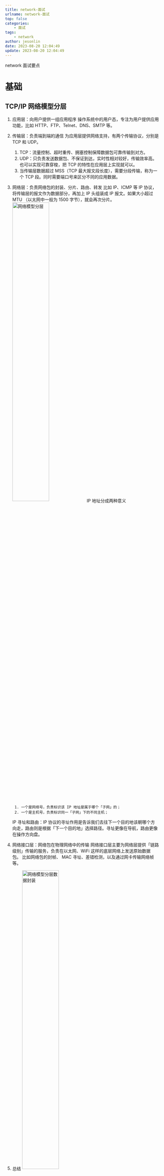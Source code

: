 ```yaml
---
title: network-面试
urlname: network-面试
top: false
categories:
    - 面试
tags:
    - network
author: jesonlin
date: 2023-08-20 12:04:49
update: 2023-08-20 12:04:49
---
```


network 面试要点

<!-- more -->
# 基础
## TCP/IP 网络模型分层
1. 应用层：向用户提供一组应用程序
    操作系统中的用户态，专注为用户提供应用功能，比如 HTTP、FTP、Telnet、DNS、SMTP 等。
2. 传输层：负责端到端的通信
    为应用层提供网络支持，有两个传输协议，分别是 TCP 和 UDP。
    1. TCP：流量控制、超时重传、拥塞控制保障数据包可靠传输到对方。
    2. UDP：只负责发送数据包、不保证到达，实时性相对较好，传输效率高。也可以实现可靠穿梭，把 TCP 的特性在应用层上实现就可以。
    3. 当传输层数据超过 MSS（TCP 最大报文段长度），需要分段传输，称为一个 TCP 段。同时需要端口号来区分不同的应用数据。
3. 网络层：负责网络包的封装、分片、路由、转发
    比如 IP、ICMP 等
    IP 协议，将传输层的报文作为数据部分，再加上 IP 头组装成 IP 报文。如果大小超过 MTU （以太网中一般为 1500 字节），就会再次分片。
    <img src="./网络模型分层.webp" width = "50%" height = "50%" alt="网络模型分层" align=center />
    IP 地址分成两种意义

        1. 一个是网络号，负责标识该 IP 地址是属于哪个「子网」的；
        2. 一个是主机号，负责标识同一「子网」下的不同主机；
    IP 寻址和路由：IP 协议的寻址作用是告诉我们去往下一个目的地该朝哪个方向走，路由则是根据「下一个目的地」选择路径。寻址更像在导航，路由更像在操作方向盘。
4. 网络接口层：网络包在物理网络中的传输
    网络接口层主要为网络层提供「链路级别」传输的服务，负责在以太网、WiFi 这样的底层网络上发送原始数据包。
    比如网络包的封帧、 MAC 寻址、差错检测，以及通过网卡传输网络帧等。
5. 总结
    <img src="./网络模型分层数据封装.webp" width = "50%" height = "50%" alt="网络模型分层数据封装" align=center />

网络接口层的传输单位是帧（frame），IP 层的传输单位是包（packet），TCP 层的传输单位是段（segment），HTTP 的传输单位则是消息或报文（message）。统称为数据包。

## 键入网址到网页显示过程
<img src="./http请求.webp" width = "50%" height = "50%" alt="http请求" align=center />

1. 解析 URL ，生成 HTTP 请求  
    1. 生成发送给 web 服务器的请求信息。  
    <img src="./URL解析.webp" width = "50%" height = "50%" alt="URL解析" align=center />
    2. http请求和响应  
    <img src="./http请求和响应.webp" width = "50%" height = "50%" alt="http请求和响应" align=center />

2. DNS 域名解析查询真实 IP 地址
    服务器域名对应的 IP 地址。
    DNS 保存了 web 服务器和 IP 之间的对应关系。
    1. 域名解析会通过缓存
        浏览器缓存 -> 操作系统缓存 -> hosts -> 本地 DNS 服务器
    2. 域名解析的工作流程
        客户端首先会发出一个 DNS 请求 -> 缓存 -> 本地 DNS 服务器 -> 根域名服务器 -> 顶级域名服务器 -> 权威域名服务器 -> ip

3. 指南好帮手 —— 协议栈
    通过 DNS 获取到 IP 后，就可以把 HTTP 的传输工作交给操作系统中的协议栈。
    <img src="./协议栈.webp" width = "50%" height = "50%" alt="协议栈" align=center />

    协议栈的上半部分有两块，分别是负责收发数据的 TCP 和 UDP 协议，这两个传输协议会接受应用层的委托执行收发数据的操作。
    协议栈的下面一半是用 IP 协议控制网络包收发操作。
    IP 下面的网卡驱动程序负责控制网卡硬件，而最下面的网卡则负责完成实际的收发操作，也就是对网线中的信号执行发送和接收操作。

4. 可靠传输 —— TCP
    1. 三次握手建立连接，保证双方都有发送和接收的能力
    <img src="./TCP三次握手.png" width = "50%" height = "50%" alt="TCP三次握手" align=center />

        1. 一开始，客户端和服务端都处于 CLOSED 状态。先是服务端主动监听某个端口，处于 LISTEN 状态。
        2. 然后客户端主动发起连接 SYN，之后处于 SYN-SENT 状态。
        3. 服务端收到发起的连接，返回 SYN，并且 ACK 客户端的 SYN，之后处于 SYN-RCVD 状态。
        4. 客户端收到服务端发送的 SYN 和 ACK 之后，发送对 SYN 确认的 ACK，之后处于 ESTABLISHED 状态，因为它一发一收成功了。
        5. 服务端收到 ACK 的 ACK 之后，处于 ESTABLISHED 状态，因为它也一发一收了。
    2. TCP 分割数据
        1. MSS：除去 IP 和 TCP 头部之后，一个网络包所能容纳的 TCP 数据的最大长度。传输层。
        2. MTU：一个网络包的最大长度，以太网中一般为 1500 字节。网路层。

5. 远程定位 —— IP
    <img src="./ip协议.webp" width = "50%" height = "50%" alt="ip协议" align=center />

    在 IP 协议里面需要有源地址 IP 和 目标地址 IP：

        源地址IP，即是客户端输出的 IP 地址；
        目标地址，即通过 DNS 域名解析得到的 Web 服务器 IP。

6. 两点传输 —— MAC
    MAC 头部是以太网使用的头部，它包含了接收方和发送方的 MAC 地址等信息。

    ARP（Address Resolution Protocol），即地址解析协议，是根据IP地址获取物理地址的一个TCP/IP协议。

    MAC 发送方和接收方如何确认?
        
        发送方的 MAC 地址获取就比较简单了，MAC 地址是在网卡生产时写入到 ROM 里的，只要将这个值读取出来写入到 MAC 头部就可以了。

        接收方的 MAC 地址就有点复杂了，ARP 协议会在以太网中以广播的形式，对以太网所有的设备喊出：“这个 IP 地址是谁的？请把你的 MAC 地址告诉我”。

    也就是说，在发包时：
        
        先查询 ARP 缓存，如果其中已经保存了对方的 MAC 地址，就不需要发送 ARP 查询，直接使用 ARP 缓存中的地址。
        而当 ARP 缓存中不存在对方 MAC 地址时，则发送 ARP 广播查询。

7. 出口 —— 网卡
    网络包只是存放在内存中的一串二进制数字信息，没有办法直接发送给对方。因此，我们需要将数字信息转换为电信号，才能在网线上传输，也就是说，这才是真正的数据发送过程。

    负责执行这一操作的是网卡，要控制网卡还需要靠网卡驱动程序。
    <img src="./数据包.webp" width = "50%" height = "50%" alt="数据包" align=center />

8. 送别者 —— 交换机
    交换机的设计是将网络包原样转发到目的地。交换机工作在 MAC 层，也称为二层网络设备。
    和网卡不同，交换机的端口不具有 MAC 地址。

9. 出境大门 —— 路由器
    网络包经过交换机之后，现在到达了路由器，并在此被转发到下一个路由器或目标设备。

    路由器和交换机是有区别的。
        
        因为路由器是基于 IP 设计的，俗称三层网络设备，路由器的各个端口都具有 MAC 地址和 IP 地址；
        而交换机是基于以太网设计的，俗称二层网络设备，交换机的端口不具有 MAC 地址。

    在网络包传输的过程中，源 IP 和目标 IP 始终是不会变的，一直变化的是 MAC 地址，因为需要 MAC 地址在以太网内进行两个设备之间的包传输。

10. 互相扒皮 —— 服务器 与 客户端
    数据包抵达服务器后，服务器会层层扒开数据包： MAC 头部 -> IP 头 -> TCP 头 -> 序列号（如果是就放入缓存中然后返回一个 ACK，如果不是就丢弃。）-> 端口号 -> 交给监听这个端口的应用程序进程 -> 将网页封装进响应报文 -> 层层协议嵌套 -> 网卡 -> 交换机 -> 路由器 -> 交换机 -> 网卡 -> 层层协议解析 -> 客户端应用进程 -> 渲染页面。

11. 总结
    应用程序数据（应用层）
    TCP 可靠传输（传输层）
    IP 路由和寻址（网络层）
    MAC 点对点传输（网络接口层）
    数电转换（网卡驱动程序控制网卡）
    交换机转发 （原样转发网络包）
    路由器（IP 路由转发）

## Linux系统如何收发网络包
1. 网络模型
    <img src="./OSI与TCP.webp" width = "50%" height = "50%" alt="OSI与TCP" align=center />

    当应用程序通过 Socket 接口发送数据包，数据包会被网络协议栈从上到下进行逐层处理后，才会被送到网卡队列中，随后由网卡将网络包发送出去。


# HTTP
## HTTP 是什么
HTTP 是超文本传输协议，是一个在计算机世界里专门在「两点」之间「传输」文字、图片、音频、视频等「超文本」数据的「约定和规范」。

## HTTP 常见的状态码
<img src="./五大类HTTP状态码.webp" width = "50%" height = "50%" alt="五大类HTTP状态码" align=center />

## GET 和 POST 有什么区别？
1. GET 请求的参数位置一般是写在 URL 中，URL 规定只能支持 ASCII，所以 GET 请求的参数只允许 ASCII 字符 ，而且浏览器会对 URL 的长度有限制（HTTP协议本身对 URL长度并没有做任何规定）。
2. POST 请求携带数据的位置一般是写在报文 body 中，body 中的数据可以是任意格式的数据，只要客户端与服务端协商好即可，而且浏览器不会对 body 大小做限制。

## GET 和 POST 方法都是安全和幂等的吗？
1. 安全：指请求方法不会「破坏」服务器上的资源。
2. 幂等：意思是多次执行相同的操作，结果都是「相同」的。

如果从 RFC 规范定义的语义来看：

    GET 方法就是安全且幂等的。
    POST 方法不安全不幂等，因为是「新增或提交数据」的操作，会修改服务器上的资源，所以是不安全的，且多次提交数据就会创建多个资源，所以不是幂等的。浏览器一般不会缓存 POST 请求，也不能把 POST 请求保存为书签。

GET 请求可以带 body 吗？
    理论上，任何请求都可以带 body 的。 任何请求的 URL 中也可以有参数的。

## HTTP 缓存技术
HTTP 缓存有两种实现方式，分别是强制缓存和协商缓存。

什么是强制缓存？
    1. 强缓存指的是只要浏览器判断缓存没有过期，则直接使用浏览器的本地缓存，决定是否使用缓存的主动性在于浏览器这边
    2. 强缓存是利用下面这两个 HTTP 响应头部（Response Header）字段实现的，它们都用来表示资源在客户端缓存的有效期：
        Cache-Control， 是一个相对时间；(优先级高)
        Expires，是一个绝对时间；
    3. 具体的实现流程如下：

        1. 当浏览器第一次请求访问服务器资源时，服务器会在返回这个资源的同时，在 Response 头部加上 Cache-Control，Cache-Control 中设置了过期时间大小；
        2. 浏览器再次请求访问服务器中的该资源时，会先通过请求资源的时间与 Cache-Control 中设置的过期时间大小，来计算出该资源是否过期，如果没有，则使用该缓存，否则重新请求服务器；
        3. 服务器再次收到请求后，会再次更新 Response 头部的 Cache-Control。

什么是协商缓存？
    协商缓存就是与服务端协商之后，通过协商结果来判断是否使用本地缓存。
    协商缓存可以基于两种头部来实现。
        
        1. 第一种（基于时间，可被篡改，不可靠）：请求头部中的 If-Modified-Since 字段带上缓存的响应头部中的 Last-Modified 字段实现。
        2. 第二种（基于唯一标识，更可靠，优先级高）：请求头部中的 If-None-Match 字段带上缓存的响应头部中的 ETag 字段（唯一标识响应资源）。
    
协商缓存这两个字段都需要配合强制缓存中 Cache-Control 字段来使用，只有在未能命中强制缓存的时候，才能发起带有协商缓存字段的请求。

<img src="./http缓存.webp" width = "50%" height = "50%" alt="http缓存" align=center />


## HTTP 与 HTTPS 有哪些区别？
1. HTTP 是超文本传输协议，信息是明文传输，存在安全风险的问题。HTTPS 则解决 HTTP 不安全的缺陷，在 TCP 和 HTTP 网络层之间加入了 SSL/TLS 安全协议，使得报文能够加密传输。
2. HTTP 连接建立相对简单， TCP 三次握手之后便可进行 HTTP 的报文传输。而 HTTPS 在 TCP 三次握手之后，还需进行 SSL/TLS 的握手过程，才可进入加密报文传输。
3. 两者的默认端口不一样，HTTP 默认端口号是 80，HTTPS 默认端口号是 443。
4. HTTPS 协议需要向 CA（证书权威机构）申请数字证书，来保证服务器的身份是可信的。

## HTTPS 解决了 HTTP 的哪些问题？
1. HTTP 由于是明文传输，所以安全上存在以下三个风险 
    1. 窃听风险，比如通信链路上可以获取通信内容，用户号容易没。
    2. 篡改风险，比如强制植入垃圾广告，视觉污染，用户眼容易瞎。
    3. 冒充风险，比如冒充淘宝网站，用户钱容易没。

<img src="./HTTPS与HTTP.webp" width = "50%" height = "50%" alt="HTTPS与HTTP" align=center />

2. HTTPS 在 HTTP 与 TCP 层之间加入了 SSL/TLS 协议，可以很好的解决了上述的风险：
    1. 信息加密（混合加密实现信息的机密性）：交互信息无法被窃取。
    2. 校验机制（摘要算法的方式来实现完整性）：无法篡改通信内容，篡改了就不能正常显示。
    3. 身份证书（服务器公钥放入到数字证书）：证明淘宝是真的淘宝网。

## http1.0/1.1/2/3比较
<img src="./http123比较.webp" width = "50%" height = "50%" alt="http123比较" align=center />

1. http1.1 优点
    1. 使用长连接的方式改善1.0短连接造成的性能开销
    2. 支持管道网络传输，不必等前一个请求回来就可以发出下一个请求，减少整体响应时间

2. http2（基于https） 优点
    1. 头部压缩（HPACK 算法，维护头信息表，只发送索引号）
    2. 二进制格式（头信息和数据体都是二进制，统称为帧）
    3. 并发传输（多个stream复用tcp链接，解决http层面队头阻塞问题）
    4. 服务器主动推送（客户端stream为奇数号，服务端为偶数号，比如网页中的其他css依赖）

3. http3 优点
    1. 把http下层的 tcp 协议改成了 udp 。
        UDP 发送是不管顺序，也不管丢包的，所以不会出现像 HTTP/2 队头阻塞的问题。
    2. 增加 基于 UDP 的 QUIC 协议实现类似 TCP 的可靠传输。
        1. 无队头阻塞
        2. 更快的连接建立
        3. 连接迁移
            1. tcp 四元组（源地址、源端口、目的地址、目的端口）
            2. QUIC 链接ID
        所以， QUIC 是一个在 UDP 之上的伪 TCP + TLS + HTTP/2 的多路复用的协议。

# TCP
## 基于 udp 实现可靠传输
TCP 可靠传输的特性（序列号、确认应答、超时重传、流量控制、拥塞控制）在应用层实现一遍。
 
    1.  TCP 协议四个方面的缺陷：
        1. 升级 TCP 的工作很困难；
        2. TCP 建立连接的延迟；
        3. TCP 存在队头阻塞问题；
        4. 网络迁移需要重新建立 TCP 连接;

市面上已经有基于 UDP 协议实现的可靠传输协议的成熟方案了，那就是 QUIC 协议，已经应用在了 HTTP/3。

## 什么是 TCP ？
TCP 是面向连接的、可靠的、基于字节流的传输层通信协议。

## 什么是 TCP 连接？
用于保证可靠性和流量控制维护的某些状态信息，这些信息的组合，包括 Socket、序列号和窗口大小称为连接。

建立一个 TCP 连接是需要客户端与服务端达成上述三个信息的共识。

    Socket：由 IP 地址和端口号组成
    序列号：用来解决乱序问题等
    窗口大小：用来做流量控制

## UDP 和 TCP 有什么区别呢？
1. 连接
    1. TCP 是面向连接的传输层协议，传输数据前先要建立连接。
    2. UDP 是不需要连接，即刻传输数据。
2. 服务对象
    1. TCP 是一对一的两点服务，即一条连接只有两个端点。
    2. UDP 支持一对一、一对多、多对多的交互通信。
3. 可靠性
    1. TCP 是可靠交付数据的，数据可以无差错、不丢失、不重复、按序到达。
    2. UDP 是尽最大努力交付，不保证可靠交付数据。
4. 拥塞控制、流量控制
    1. TCP 有拥塞控制和流量控制机制，保证数据传输的安全性。
    2. UDP 则没有，即使网络非常拥堵了，也不会影响 UDP 的发送速率。
5. 首部开销
    1. TCP 首部长度较长，会有一定的开销。
    2. UDP 首部只有 8 个字节，并且是固定不变的，开销较小。
6. 传输方式
    1. TCP 是流式传输，没有边界，但保证顺序和可靠。
    2. UDP 是一个包一个包的发送，是有边界的，但可能会丢包和乱序。


## 端口的TCP最大连接数是多少？
    TCP最大连接数 = 客户端的ip数 x 客户端的端口数
                = 2^32 x 2^16
                = 2^48

还受以下影响
    
    1. 文件描述符
        每个 TCP 连接都是一个文件，如果文件描述符被占满了，会发生 Too many open files。
    2. 内存限制
        每个 TCP 连接都要占用一定内存，操作系统的内存是有限的，如果内存资源被占满后，会发生 OOM。

## TCP 和 UDP 可以同时绑定相同的端口吗？
可以的。
传输层有两个传输协议分别是 TCP 和 UDP，在内核中是两个完全独立的软件模块。


## 多个 TCP 服务进程可以绑定同一个端口吗？
如果两个 TCP 服务进程同时绑定的 IP 地址和端口都相同，那么执行 bind() 时候就会出错，错误是“Address already in use”。

## 重启 TCP 服务进程时，为什么会有“Address in use”的报错信息？
当我们重启 TCP 服务进程的时候，意味着通过服务器端发起了关闭连接操作，于是就会经过四次挥手，而对于主动关闭方，会在 TIME_WAIT 这个状态里停留一段时间，这个时间大约为 2MSL。


## 客户端的端口可以重复使用吗？
可以，因为内核是通过四元组信息来定位一个 TCP 连接的，并不会因为客户端的端口号相同，而导致连接冲突的问题。

## tcp 为什么是三次握手
TCP 建立连接时，通过三次握手能防止历史连接的建立，能减少双方不必要的资源开销，能帮助双方同步初始化序列号。序列号能够保证数据包不重复、不丢弃和按序传输。

不使用「两次握手」和「四次握手」的原因：
    
    「两次握手」：无法防止历史连接的建立，会造成双方资源的浪费，也无法可靠的同步双方序列号；
    「四次握手」：三次握手就已经理论上最少可靠连接建立，所以不需要使用更多的通信次数。

## 为什么每次建立 TCP 连接时，初始化的序列号都要求不一样呢？
1. 为了防止历史报文被下一个相同四元组的连接接收（主要方面）。
2. 为了安全性，防止黑客伪造的相同序列号的 TCP 报文被对方接收；

## 既然 IP 层会分片，为什么 TCP 层还需要 MSS 呢？
1. 如果仅有IP分片，那么当如果一个 IP 分片丢失，整个 IP 报文的所有分片都得重传。
因为 IP 层本身没有超时重传机制，它由传输层的 TCP 来负责超时和重传。
经过 TCP 层分片后，如果一个 TCP 分片丢失后，进行重发时也是以 MSS 为单位，而不用重传所有的分片，大大增加了重传的效率。

## 为什么挥手需要四次？
在特定情况下，四次挥手是可以变成三次挥手的。主要看服务端关闭后是否需要处理数据，如果不需要处理数据，则可以直接将第二次和第三次挥手整合成一次。

# IP
## ping 的工作原理
ping 是基于网络层的 ICMP 协议工作的，是其查询报文类型的使用。

ICMP 全称是 Internet Control Message Protocol，也就是互联网控制报文协议。

ICMP 主要的功能包括：确认 IP 包是否成功送达目标地址、报告发送过程中 IP 包被废弃的原因和改善网络设置等。

ICMP 的这种通知消息会使用 IP 进行发送 。

ping 这个程序是使用了 ICMP 里面的 ECHO REQUEST（类型为 8 ） 和 ECHO REPLY （类型为 0）。

## 断网了，还能 ping 通 127.0.0.1 吗？
拔了网线，ping 127.0.0.1 是能ping通的。

从应用层到传输层再到网络层。这段路径跟ping外网的时候是几乎是一样的。到了网络层，系统会根据目的IP，在路由表中获取对应的路由信息，而这其中就包含选择哪个网卡把消息发出。

    当发现目标IP是外网IP时，会从"真网卡"发出。
    当发现目标IP是回环地址时，就会选择本地网卡。

IPV4: 127 开头的都属于回环地址，127.0.0.1是众多回环地址中的一个。
IPV6: 回环地址是 ::1，中间把连续的0给省略了，之所以不是7个 冒号，而是2个冒号: ， 是因为一个 IPV6 地址中只允许出现⼀次两个连续的冒号。

在IPV4下用的是 ping 127.0.0.1 命令。在IPV6下用的是 ping6 ::1 命令。

虽然ICMP协议和IP协议都属于网络层协议，但其实ICMP也是利用了IP协议进行消息的传输。



## TCP发数据和ping的区别
TCP: mac头 + IP头 + TCP头 + tcp数据
PING: mac头 + IP头 + ICMP头 + ping数据

## socket
linux里万物皆文件，那你要发消息的目的地，也是个文件，这里就引出了socket 的概念。

在 TCP 传输中创建的方式是 socket(AF_INET, SOCK_STREAM, 0);，其中 AF_INET 表示将使用 IPV4 里 host:port 的方式去解析待会你输入的网络地址。SOCK_STREAM 是指使用面向字节流的 TCP 协议，工作在传输层。

创建好了 socket 之后，就可以愉快的把要传输的数据写到这个文件里。调用 socket 的sendto接口的过程中进程会从用户态进入到内核态，最后会调用到 sock_sendmsg 方法。

然后进入传输层，带上TCP头。网络层带上IP头，数据链路层带上 MAC头等一系列操作后。进入网卡的发送队列 ring buffer ，顺着网卡就发出去了。

回到 ping ， 整个过程也基本跟 TCP 发数据类似，差异的地方主要在于，创建 socket 的时候用的是 socket(AF_INET,SOCK_RAW,IPPROTO_ICMP)，SOCK_RAW 是原始套接字 ，工作在网络层， 所以构建ICMP（网络层协议）的数据，是再合适不过了。ping 在进入内核态后最后也是调用的 sock_sendmsg 方法，进入到网络层后加上ICMP和IP头后，数据链路层加上MAC头，也是顺着网卡发出。因此 本质上ping 跟 普通应用发消息 在程序流程上没太大差别。

## ping回环地址和ping本机地址有什么区别
ping回环地址和ping本机地址没有区别。

相关的网络数据，都是走的 lo0 "假网卡"，都会经过网络层和数据链路层等逻辑，最后在快要出网卡前狠狠拐了个弯， 将数据插入到一个链表后就软中断通知 ksoftirqd 来进行收数据的逻辑，压根就不出网络。所以断网了也能 ping 通回环地址。

## 127.0.0.1 和 localhost 以及 0.0.0.0 有区别吗
127.0.0.1: 本地回环地址
localhost: 是一个域名，只不过默认会把它解析为 127.0.0.1，当然这可以在 /etc/hosts 文件下进行修改。
0.0.0.0: 执行 ping 0.0.0.0，是会失败的，因为它在IPV4中表示的是无效的目标地址。
    我们启动服务器的时候，一般会 listen 一个 IP 和端口，等待客户端的连接。
    如果此时 listen 的是本机的 0.0.0.0 , 那么它表示本机上的所有IPV4地址。

# Reference
[图解网络介绍](https://xiaolincoding.com/network/)